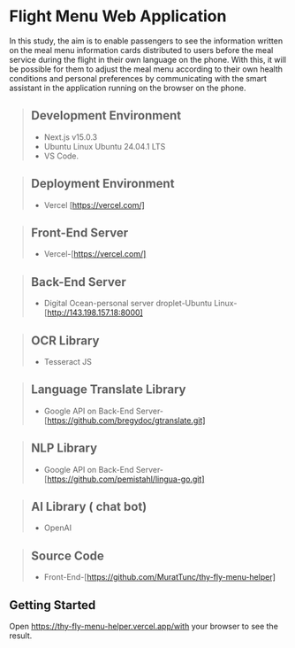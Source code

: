 # Flight Menu Web Application


In this study, the aim is to enable passengers to see the information written on the meal menu information cards distributed to users before the meal service during the flight in their own language on the phone. With this, it will be possible for them to adjust the meal menu according to their own health conditions and personal preferences by communicating with the smart assistant in the application running on the browser on the phone.


> ## Development Environment
>
> - Next.js v15.0.3 
> - Ubuntu Linux Ubuntu 24.04.1 LTS
> - VS Code.

> ## Deployment Environment
>
> - Vercel [https://vercel.com/]


> ## Front-End Server
>
> - Vercel-[https://vercel.com/]

> ## Back-End Server
>
> - Digital Ocean-personal server droplet-Ubuntu Linux- [http://143.198.157.18:8000]

> ## OCR Library
>
> - Tesseract JS

> ## Language Translate Library
>
> - Google API on Back-End Server-[https://github.com/bregydoc/gtranslate.git]

> ## NLP Library
>
> - Google API on Back-End Server-[https://github.com/pemistahl/lingua-go.git]


> ## AI Library ( chat bot)
>
> - OpenAI

> ## Source Code
>
> - Front-End-[https://github.com/MuratTunc/thy-fly-menu-helper]



## Getting Started

Open https://thy-fly-menu-helper.vercel.app/with your browser to see the result.

